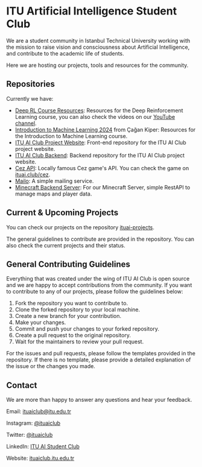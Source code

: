 # ITU Artificial Intelligence Student Club

We are a student community in Istanbul Technical University working with the mission to raise vision and consciousness about Artificial Intelligence, and contribute to the academic life of students.

Here we are hosting our projects, tools and resources for the community.


## Repositories

Currently we have:
- [Deep RL Course Resources](https://github.com/ITU-Artificial-Intelligence-Club/DeepRL): Resources for the Deep Reinforcement Learning course, you can also check the videos on our [YouTube channel](https://www.youtube.com/watch?v=wnpwsLYza1c&list=PLur4CSa3arNt6cmIzthUlJ6vnVEwkANWN&pp=iAQB).
- [Introduction to Machine Learning 2024](https://github.com/ITU-Artificial-Intelligence-Club/intro_to_ml_24) from Çağan Kiper: Resources for the Introduction to Machine Learning course.
- [ITU AI Club Project Website](https://github.com/ITU-Artificial-Intelligence-Club/ituai-club): Front-end repository for the ITU AI Club project website.
- [ITU AI Club Backend](https://github.com/ITU-Artificial-Intelligence-Club/ituai-club-api): Backend repository for the ITU AI Club project website.
- [Cez API](https://github.com/ITU-Artificial-Intelligence-Club/cez-api): Locally famous Cez game's API. You can check the game on [ituai.club/cez](https://ituai.club/cez).
- [Mailo](https://github.com/ITU-Artificial-Intelligence-Club/mailo): A simple mailing service.
- [Minecraft Backend Server](https://github.com/ITU-Artificial-Intelligence-Club/mc-backend): For our Minecraft Server, simple RestAPI to manage maps and player data.


## Current & Upcoming Projects

You can check our projects on the repository [ituai-projects](https://github.com/ITU-Artificial-Intelligence-Club/ituai-projects).

The general guidelines to contribute are provided in the repository. You can also check the current projects and their status.


## General Contributing Guidelines

Everything that was created under the wing of ITU AI Club is open source and we are happy to accept contributions from the community. If you want to contribute to any of our projects, please follow the guidelines below:

1. Fork the repository you want to contribute to.
2. Clone the forked repository to your local machine.
3. Create a new branch for your contribution.
4. Make your changes.
5. Commit and push your changes to your forked repository.
6. Create a pull request to the original repository.
7. Wait for the maintainers to review your pull request.

For the issues and pull requests, please follow the templates provided in the repository. If there is no template, please provide a detailed explanation of the issue or the changes you made.


## Contact

We are more than happy to answer any questions and hear your feedback.

Email: ituaiclub@itu.edu.tr

Instagram: [@ituaiclub](https://www.instagram.com/ituaiclub/)

Twitter: [@ituaiclub](https://x.com/ituaiclub)

LinkedIn: [ITU AI Student Club](https://www.linkedin.com/company/itu-ai-student-club/)

Website: [ituaiclub.itu.edu.tr](https://ituaiclub.itu.edu.tr/)
